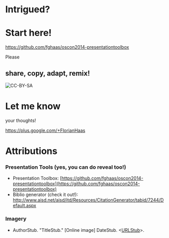 # Intrigued?


# Start here!
https://github.com/fghaas/oscon2014-presentationtoolbox


Please
## share, copy, adapt, remix!
![CC-BY-SA](images/by-sa.svg)


# Let me know
your thoughts!

https://plus.google.com/+FlorianHaas
# Attributions
### Presentation Tools (yes, you can do reveal too!)
* Presentation Toolbox: [https://github.com/fghaas/oscon2014-presentationtoolbox](https://github.com/fghaas/oscon2014-presentationtoolbox)
* Biblio generator (check it out!): http://www.aisd.net/aisd/itd/Resources/CitationGenerator/tabid/7244/Default.aspx

### Imagery
* AuthorStub. "TitleStub." [Online image] DateStub. <[URLStub](http://urlstub)>.

